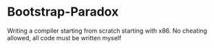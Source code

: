 # Bootstrap-Paradox
Writing a compiler starting from scratch starting with x86. No cheating allowed, all code must be written myself
